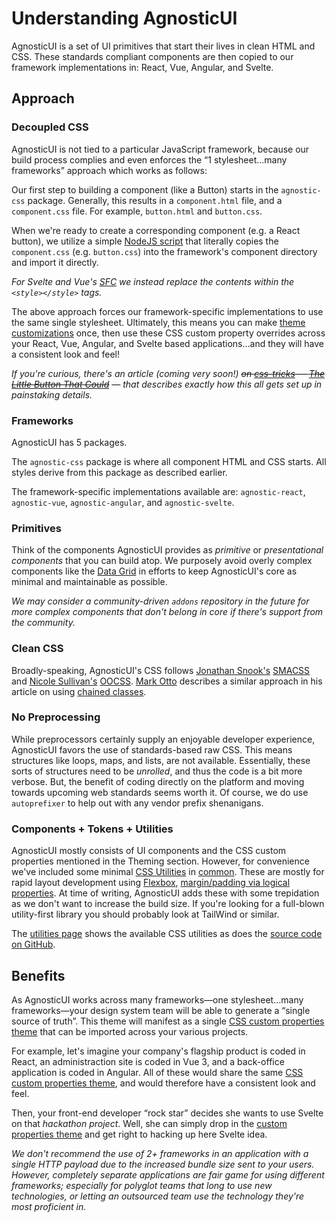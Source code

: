 # Understanding AgnosticUI

AgnosticUI is a set of UI primitives that start their lives in clean HTML and CSS. These standards compliant components are then copied to our framework implementations in: React, Vue, Angular, and Svelte.

## Approach

### Decoupled CSS

AgnosticUI is not tied to a particular JavaScript framework, because our build process complies and even enforces the &ldquo;1 stylesheet…many frameworks&rdquo; approach which works as follows:

<div class="mbe24"></div>

Our first step to building a component (like a Button) starts in the `agnostic-css` package. Generally, this results in a `component.html` file, and a `component.css` file. For example, `button.html` and `button.css`.

<div class="mbe24"></div>

When we're ready to create a corresponding component (e.g. a React button), we utilize a simple [NodeJS script](https://nodejs.org/en/) that literally copies the `component.css` (e.g. `button.css`) into the framework's component directory and import it directly.

<div class="mbe16"></div>

_For Svelte and Vue's [SFC](https://v3.vuejs.org/guide/single-file-component.html) we instead replace the contents within the `<style></style>` tags._

<div class="mbe24"></div>

The above approach forces our framework-specific implementations to use the same single stylesheet. Ultimately, this means you can make [theme customizations](https://agnosticui.github.io/agnosticui/docs/theming.html#example-of-theming-with-css-custom-properties) once, then use these CSS custom property overrides across your React, Vue, Angular, and Svelte based applications…and they will have a consistent look and feel!

<div class="mbe24"></div>

_If you're curious, there's an article (coming very soon!) ~~on [css-tricks](https://css-tricks.com/) — [The Little Button That Could](https://css-tricks.com/)~~ — that describes exactly how this all gets set up in painstaking details._

### Frameworks

AgnosticUI has 5 packages.

<div class="mbe24"></div>

The `agnostic-css` package is where all component HTML and CSS starts. All styles derive from this package as described earlier.

<div class="mbe24"></div>

The framework-specific implementations available are: `agnostic-react`, `agnostic-vue`, `agnostic-angular`, and `agnostic-svelte`.

<div class="mbe24"></div>

### Primitives

Think of the components AgnosticUI provides as _primitive_ or _presentational components_ that you can build atop. We purposely avoid overly complex components like the [Data Grid](https://www.w3.org/TR/wai-aria-practices/examples/grid/dataGrids.html) in efforts to keep AgnosticUI's core as minimal and maintainable as possible.

<div class="mbe24"></div>

 _We may consider a community-driven `addons` repository in the future for more complex components that don't belong in core if there's support from the community._

### Clean CSS

Broadly-speaking, AgnosticUI's CSS follows [Jonathan Snook's](https://snook.ca/) [SMACSS](http://smacss.com/) and [Nicole Sullivan's](http://www.stubbornella.org/content/) [OOCSS](https://github.com/stubbornella/oocss/tree/master/oocss#overview). [Mark Otto](https://markdotto.com/about/) describes a similar approach in his article on using [chained classes](https://markdotto.com/2012/02/16/scope-css-classes-with-prefixes/).
### No Preprocessing

While preprocessors certainly supply an enjoyable developer experience, AgnosticUI favors the use of standards-based raw CSS. This means structures like loops, maps, and lists, are not available. Essentially, these sorts of structures need to be _unrolled_, and thus the code is a bit more verbose. But, the benefit of coding directly on the platform and moving towards upcoming web standards seems worth it. Of course, we do use `autoprefixer` to help out with any vendor prefix shenanigans.

<div class="mbe24"></div>

### Components + Tokens + Utilities

AgnosticUI mostly consists of UI components and the CSS custom properties mentioned in the Theming section. However, for convenience we've included some minimal [CSS Utilities](https://css-tricks.com/need-css-utility-library/) in [common](https://github.com/AgnosticUI/agnosticui/tree/master/agnostic-css/public/css-src). These are mostly for rapid layout development using [Flexbox](https://developer.mozilla.org/en-US/docs/Learn/CSS/CSS_layout/Flexbox), [margin/padding via logical properties](https://developer.mozilla.org/en-US/docs/Web/CSS/CSS_Logical_Properties). At time of writing, AgnosticUI adds these with some trepidation as we don't want to increase the build size. If you're looking for a full-blown utility-first library you should probably look at TailWind or similar.

<div class="mbe24"></div>

The [utilities page](./utilities.md) shows the available CSS utilities as does the [source code on GitHub](https://github.com/AgnosticUI/agnosticui/blob/master/agnostic-css/public/css-dist/common.concat.css#L276).

## Benefits

As AgnosticUI works across many frameworks—one stylesheet…many frameworks—your design system team will be able to generate a &ldquo;single source of truth&rdquo;. This theme will manifest as a single [CSS custom properties theme](https://agnosticui.github.io/agnosticui/docs/theming.html) that can be imported across your various projects.

<div class="mbe24"></div>

For example, let's imagine your company's flagship product is coded in React, an administraction site is coded in Vue 3, and a back-office application is coded in Angular. All of these would share the same [CSS custom properties theme](https://agnosticui.github.io/agnosticui/docs/theming.html), and would therefore have a consistent look and feel.

<div class="mbe24"></div>

Then, your front-end developer &ldquo;rock star&rdquo; decides she wants to use Svelte on that _hackathon project_. Well, she can simply drop in the [custom properties theme](https://agnosticui.github.io/agnosticui/docs/theming.html) and get right to hacking up here Svelte idea.

<div class="mbe24"></div>

_We don't recommend the use of 2+ frameworks in an application with a single HTTP payload due to the increased bundle size sent to your users. However, completely separate applications are fair game for using different frameworks; especially for polyglot teams that long to use new technologies, or letting an outsourced team use the technology they're most proficient in._
